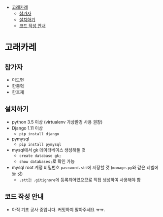 - [고래카레](#고래카레)
  * [참가자](#참가자)
  * [설치하기](#설치하기)
  * [코드 작성 안내](#코드-작성-안내)

# 고래카레

## 참가자
 * 이도현
 * 한중혁
 * 한호재

## 설치하기
 * python 3.5 이상 (virtualenv 가상환경 사용 권장)
 * Django 1.11 이상
   * `pip install django`
 * pymysql
   * `pip install pymysql`
 * mysql에서 gk 데이터베이스 생성해둘 것
   * `create database gk;`
   * `show databases;`로 확인 가능
 * mysql root 계정 비밀번호 `password.stt`에 저장할 것 (`manage.py`와 같은 레벨에 둘 것)
   * `.stt`는 `.gitignore`에 등록되어있으므로 직접 생성하여 사용해야 함

## 코드 작성 안내
 * 아직 기초 공사 중입니다. 커밋하지 말아주세요 ㅠㅠ.
